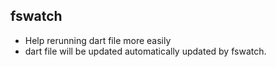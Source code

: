 ## fswatch
- Help rerunning dart file more easily
- dart file will be updated automatically updated by fswatch.

